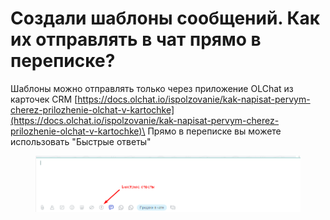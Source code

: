 # Создали шаблоны сообщений. Как их отправлять в чат прямо в переписке?

Шаблоны можно отправлять только через приложение OLChat из карточек CRM [https://docs.olchat.io/ispolzovanie/kak-napisat-pervym-cherez-prilozhenie-olchat-v-kartochke](https://docs.olchat.io/ispolzovanie/kak-napisat-pervym-cherez-prilozhenie-olchat-v-kartochke)\
Прямо в переписке вы можете использовать "Быстрые ответы"

<figure><img src="../../.gitbook/assets/image (2).png" alt=""><figcaption></figcaption></figure>

